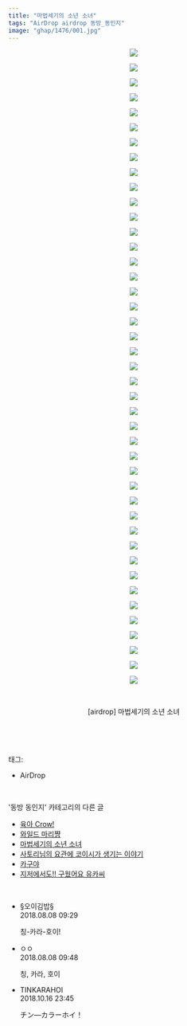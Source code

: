 ```yaml
---
title: "마법세기의 소년 소녀"
tags: "AirDrop airdrop 동방_동인지"
image: "ghap/1476/001.jpg"
---
```

<div class="article">
<p style="text-align: center; clear: none; float: none;"><img src="{{ site.nasurl }}/ghap/1476/001.jpg"/></p>
<p style="text-align: center; clear: none; float: none;"><img src="{{ site.nasurl }}/ghap/1476/002.jpg"/></p>
<p style="text-align: center; clear: none; float: none;"><img src="{{ site.nasurl }}/ghap/1476/003.jpg"/></p>
<p style="text-align: center; clear: none; float: none;"><img src="{{ site.nasurl }}/ghap/1476/004.jpg"/></p>
<p style="text-align: center; clear: none; float: none;"><img src="{{ site.nasurl }}/ghap/1476/005.jpg"/></p>
<p style="text-align: center; clear: none; float: none;"><img src="{{ site.nasurl }}/ghap/1476/006.jpg"/></p>
<p style="text-align: center; clear: none; float: none;"><img src="{{ site.nasurl }}/ghap/1476/007.jpg"/></p>
<p style="text-align: center; clear: none; float: none;"><img src="{{ site.nasurl }}/ghap/1476/008.jpg"/></p>
<p style="text-align: center; clear: none; float: none;"><img src="{{ site.nasurl }}/ghap/1476/009.jpg"/></p>
<p style="text-align: center; clear: none; float: none;"><img src="{{ site.nasurl }}/ghap/1476/010.jpg"/></p>
<p style="text-align: center; clear: none; float: none;"><img src="{{ site.nasurl }}/ghap/1476/011.jpg"/></p>
<p style="text-align: center; clear: none; float: none;"><img src="{{ site.nasurl }}/ghap/1476/012.jpg"/></p>
<p style="text-align: center; clear: none; float: none;"><img src="{{ site.nasurl }}/ghap/1476/013.jpg"/></p>
<p style="text-align: center; clear: none; float: none;"><img src="{{ site.nasurl }}/ghap/1476/014.jpg"/></p>
<p style="text-align: center; clear: none; float: none;"><img src="{{ site.nasurl }}/ghap/1476/015.jpg"/></p>
<p style="text-align: center; clear: none; float: none;"><img src="{{ site.nasurl }}/ghap/1476/016.jpg"/></p>
<p style="text-align: center; clear: none; float: none;"><img src="{{ site.nasurl }}/ghap/1476/017.jpg"/></p>
<p style="text-align: center; clear: none; float: none;"><img src="{{ site.nasurl }}/ghap/1476/018.jpg"/></p>
<p style="text-align: center; clear: none; float: none;"><img src="{{ site.nasurl }}/ghap/1476/019.jpg"/></p>
<p style="text-align: center; clear: none; float: none;"><img src="{{ site.nasurl }}/ghap/1476/020.jpg"/></p>
<p style="text-align: center; clear: none; float: none;"><img src="{{ site.nasurl }}/ghap/1476/021.jpg"/></p>
<p style="text-align: center; clear: none; float: none;"><img src="{{ site.nasurl }}/ghap/1476/022.jpg"/></p>
<p style="text-align: center; clear: none; float: none;"><img src="{{ site.nasurl }}/ghap/1476/023.jpg"/></p>
<p style="text-align: center; clear: none; float: none;"><img src="{{ site.nasurl }}/ghap/1476/024.jpg"/></p>
<p style="text-align: center; clear: none; float: none;"><img src="{{ site.nasurl }}/ghap/1476/025.jpg"/></p>
<p style="text-align: center; clear: none; float: none;"><img src="{{ site.nasurl }}/ghap/1476/026.jpg"/></p>
<p style="text-align: center; clear: none; float: none;"><img src="{{ site.nasurl }}/ghap/1476/027.jpg"/></p>
<p style="text-align: center; clear: none; float: none;"><img src="{{ site.nasurl }}/ghap/1476/028.jpg"/></p>
<p style="text-align: center; clear: none; float: none;"><img src="{{ site.nasurl }}/ghap/1476/029.jpg"/></p>
<p style="text-align: center; clear: none; float: none;"><img src="{{ site.nasurl }}/ghap/1476/030.jpg"/></p>
<p style="text-align: center; clear: none; float: none;"><img src="{{ site.nasurl }}/ghap/1476/031.jpg"/></p>
<p style="text-align: center; clear: none; float: none;"><img src="{{ site.nasurl }}/ghap/1476/032.jpg"/></p>
<p style="text-align: center; clear: none; float: none;"><img src="{{ site.nasurl }}/ghap/1476/033.jpg"/></p>
<p style="text-align: center; clear: none; float: none;"><img src="{{ site.nasurl }}/ghap/1476/034.jpg"/></p>
<p style="text-align: center; clear: none; float: none;"><img src="{{ site.nasurl }}/ghap/1476/035.jpg"/></p>
<p style="text-align: center; clear: none; float: none;"><img src="{{ site.nasurl }}/ghap/1476/036.jpg"/></p>
<p style="text-align: center; clear: none; float: none;"><img src="{{ site.nasurl }}/ghap/1476/037.jpg"/></p>
<p style="text-align: center; clear: none; float: none;"><img src="{{ site.nasurl }}/ghap/1476/038.jpg"/></p>
<p style="text-align: center; clear: none; float: none;"><img src="{{ site.nasurl }}/ghap/1476/039.jpg"/></p>
<p style="text-align: center; clear: none; float: none;"><img src="{{ site.nasurl }}/ghap/1476/040.jpg"/></p>
<p style="text-align: center; clear: none; float: none;"><img src="{{ site.nasurl }}/ghap/1476/041.jpg"/></p>
<p style="text-align: center; clear: none; float: none;"><img src="{{ site.nasurl }}/ghap/1476/042.jpg"/></p>
<p style="text-align: center; clear: none; float: none;"><img src="{{ site.nasurl }}/ghap/1476/043.jpg"/></p>
<p style="text-align: center; clear: none; float: none;"><br/></p>
<p style="text-align: center; clear: none; float: none;">[airdrop] 마법세기의 소년 소녀</p>
<p><br/></p>
</div><br/>
<div class="tagTrail">
<p>태그: </p>
<ul>
<li>AirDrop</li>
</ul>
</div><br/>
<div class="another">
<p>'동방 동인지' 카테고리의 다른 글</p>
<ul>
<li><a href="/2016-08-11-ghap_1479">육아 Crow!</a></li>
<li><a href="/2016-08-11-ghap_1478">와일드 마리쨩</a></li>
<li><a href="/2016-08-11-ghap_1476">마법세기의 소년 소녀</a></li>
<li><a href="/2016-08-10-ghap_1475">사토리님의 요관에 코이시가 생기는 이야기</a></li>
<li><a href="/2016-08-10-ghap_1473">카구야</a></li>
<li><a href="/2016-08-10-ghap_1472">지저에서도!! 구웠어요 유카씨</a></li>
</ul>
</div><br/>
<div class="cb_module cb_fluid">
<div class="cb_wrt cb_profile">
<div class="comment">
<ul>
<li class="cb_thumb_off" id="comment15303284">
<div class="cb_comment_area">
<div class="cb_info_area">
<div class="cb_section">
<span class="cb_nick_name">§오이김밥§</span>
</div>
<div class="cb_section">
<span class="cb_date">2018.08.08 09:29 </span>
</div>
</div>
<div class="cb_dsc_comment">
<p class="cb_dsc">
											칭-카라-호이!
										</p>
</div>
</div></li>
<li class="cb_thumb_off" id="comment15303298">
<div class="cb_comment_area">
<div class="cb_info_area">
<div class="cb_section">
<span class="cb_nick_name">ㅇㅇ</span>
</div>
<div class="cb_section">
<span class="cb_date">2018.08.08 09:48 </span>
</div>
</div>
<div class="cb_dsc_comment">
<p class="cb_dsc">
											칭, 카라, 호이
										</p>
</div>
</div></li>
<li class="cb_thumb_off" id="comment15356811">
<div class="cb_comment_area">
<div class="cb_info_area">
<div class="cb_section">
<span class="cb_nick_name">TINKARAHOI</span>
</div>
<div class="cb_section">
<span class="cb_date">2018.10.16 23:45 </span>
</div>
</div>
<div class="cb_dsc_comment">
<p class="cb_dsc">
											チン―カラーホイ！
										</p>
</div>
</div></li>
</ul>
</div>
</div><!-- commentList close -->
</div><br/>
